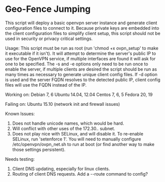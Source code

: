 # Geo-Fence Jumping

This script will deploy a basic openvpn server instance and generate client
configuration files to connect to it. Because private keys are embedded into
the client configuration files to simplify client setup, this script should
not be used in security or privacy critical settings.

Usage:
This script must be run as root (run 'chmod +x ovpn_setup' to make it executable
if it isn't). It will attempt to determine the server's public IP to
use for the OpenVPN service, if multiple interfaces are found it will ask for
one to be specified. The -s and -e options only need to be run once to enable
the server, if multiple clients are desired the script should be run as many times
as necessary to generate unique client config files. If -d option is used and
the server FQDN resolves to the detected public IP, client config files will
use the FQDN instead of the IP.

Working on:
  Debian 7, 6
  Ubuntu 14.04, 12.04
  Centos 7, 6, 5
  Fedora 20, 19

Failing on:
  Ubuntu 15.10 (network init and firewall issues)

Known Issues:
  1) Does not handle unicode names, which would be hard.
  2) Will conflict with other uses of the 172.30.*.* subnet.
  3) Does not play nice with SELinux, and will disable it. To re-enable SELinux,
     run 'setenforce 1'. You will need to manually configure /etc/openvpn/ovpn_net.sh
     to run at boot (or find another way to make those settings persistent).

Needs testing:
  1) Client DNS updating, especially for linux clients.
  2) Routing of client DNS requests. Add a --route command to config?                